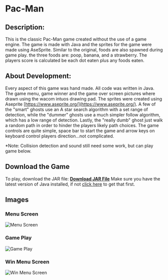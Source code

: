 # Pac-Man


## Description: 
This is the classic Pac-Man game created without the use of a game engine. The game is made with Java and the sprites for the game were made using AseSprite. Similar to the original, foods are also spawned during game play. the three foods are: poop, banana, and a strawberry. The players score is calculated be each dot eaten plus any foods eaten. 

## About Development:
Every aspect of this game was hand made. All code was written in Java. The game menu, game winner and the game over screen pictures where drawn using the wacom intuos drawing pad. The sprites were created using Aseprite [https://www.aseprite.org/](https://www.aseprite.org/). A few of the "smart" ghosts use an A star search algorithm with a set range of detection, while the "dummer" ghosts use a much simpler follow algorithm, which has a low range of detection. Lastly, the "really dumb" ghost just walk a random path in order to hinder the players likely path choices. The game controls are quite simple, space bar to start the game and arrow keys on keyboard control players direction...not complicated.

*Note: Collision detection and sound still need some work, but can play game below.

## Download the Game
To play, download the JAR file: <a href="https://github.com/zevyirmiyahu/Pac-Man/blob/master/Pacman.jar"><b>Download JAR File</b></a> Make sure you have the latest version of Java installed, if not [click here](https://www.java.com/en/) to get that first.


## Images

### Menu Screen
![Menu Screen](https://zevyirmiyahu.github.io/images/PacMan_Images/pacmanMenu.png)

### Game Play
![Game Play](https://zevyirmiyahu.github.io/images/PacMan_Images/pacmangamescreen.png)

### Win Menu Screen
![Win Menu Screen](https://zevyirmiyahu.github.io/images/PacMan_Images/pacman_winMenu.png)

